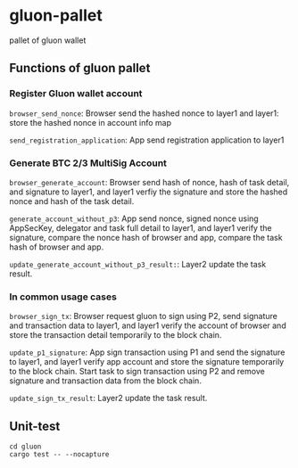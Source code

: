 # gluon-pallet
pallet of gluon wallet

## Functions of gluon pallet

### Register Gluon wallet account

```browser_send_nonce```: Browser send the hashed nonce to layer1 and layer1: store the hashed nonce in account info map 

```send_registration_application```: App send registration application to layer1

### Generate BTC 2/3 MultiSig Account

```browser_generate_account```: Browser send hash of nonce, hash of task detail, and signature to layer1, and layer1 verfiy the signature and store the hashed nonce and hash of the task detail.

```generate_account_without_p3```: App send nonce, signed nonce using AppSecKey, delegator and task full detail to layer1, and layer1 verify the signature, compare the nonce hash of browser and app,  compare the task hash of browser and app.

```update_generate_account_without_p3_result:```: Layer2 update the task result.

### In common usage cases

```browser_sign_tx```: Browser request gluon to sign using P2, send signature and transaction data to layer1, and layer1 verify the account of browser and store the transaction detail temporarily to the block chain.

```update_p1_signature```: App sign transaction using P1 and send the signature to layer1, and layer1 verify app account and store the signature temporarily to the block chain. Start task to sign transaction using P2 and remove signature and transaction data from the block chain.

```update_sign_tx_result```: Layer2 update the task result.


## Unit-test
```
cd gluon
cargo test -- --nocapture
```
